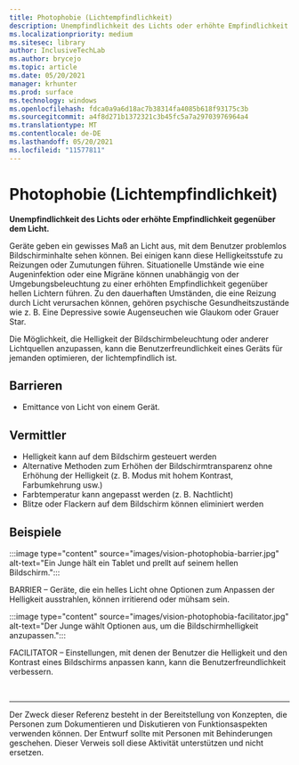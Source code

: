 ```yaml
---
title: Photophobie (Lichtempfindlichkeit)
description: Unempfindlichkeit des Lichts oder erhöhte Empfindlichkeit gegenüber dem Licht
ms.localizationpriority: medium
ms.sitesec: library
author: InclusiveTechLab
ms.author: brycejo
ms.topic: article
ms.date: 05/20/2021
manager: krhunter
ms.prod: surface
ms.technology: windows
ms.openlocfilehash: fdca0a9a6d18ac7b38314fa4085b618f93175c3b
ms.sourcegitcommit: a4f8d271b1372321c3b45fc5a7a29703976964a4
ms.translationtype: MT
ms.contentlocale: de-DE
ms.lasthandoff: 05/20/2021
ms.locfileid: "11577811"
---
```

# <a name="photophobia-light-sensitivity"></a>Photophobie (Lichtempfindlichkeit)

**Unempfindlichkeit des Lichts oder erhöhte Empfindlichkeit gegenüber dem Licht.**

Geräte geben ein gewisses Maß an Licht aus, mit dem Benutzer problemlos Bildschirminhalte sehen können. Bei einigen kann diese Helligkeitsstufe zu Reizungen oder Zumutungen führen. Situationelle Umstände wie eine Augeninfektion oder eine Migräne können unabhängig von der Umgebungsbeleuchtung zu einer erhöhten Empfindlichkeit gegenüber hellen Lichtern führen. Zu den dauerhaften Umständen, die eine Reizung durch Licht verursachen können, gehören psychische Gesundheitszustände wie z. B. Eine Depressive sowie Augenseuchen wie Glaukom oder Grauer Star.

Die Möglichkeit, die Helligkeit der Bildschirmbeleuchtung oder anderer Lichtquellen anzupassen, kann die Benutzerfreundlichkeit eines Geräts für jemanden optimieren, der lichtempfindlich ist.

## <a name="barriers"></a>Barrieren
* Emittance von Licht von einem Gerät.

## <a name="facilitators"></a>Vermittler
* Helligkeit kann auf dem Bildschirm gesteuert werden
* Alternative Methoden zum Erhöhen der Bildschirmtransparenz ohne Erhöhung der Helligkeit (z. B. Modus mit hohem Kontrast, Farbumkehrung usw.)
* Farbtemperatur kann angepasst werden (z. B. Nachtlicht)
* Blitze oder Flackern auf dem Bildschirm können eliminiert werden


## <a name="examples"></a>Beispiele

:::image type="content" source="images/vision-photophobia-barrier.jpg" alt-text="Ein Junge hält ein Tablet und prellt auf seinem hellen Bildschirm.":::

BARRIER – Geräte, die ein helles Licht ohne Optionen zum Anpassen der Helligkeit ausstrahlen, können irritierend oder mühsam sein.


:::image type="content" source="images/vision-photophobia-facilitator.jpg" alt-text="Der Junge wählt Optionen aus, um die Bildschirmhelligkeit anzupassen.":::

FACILITATOR – Einstellungen, mit denen der Benutzer die Helligkeit und den Kontrast eines Bildschirms anpassen kann, kann die Benutzerfreundlichkeit verbessern.

&nbsp;

[comment]: # (Footer-Anweisung)
___
Der Zweck dieser Referenz besteht in der Bereitstellung von Konzepten, die Personen zum Dokumentieren und Diskutieren von Funktionsaspekten verwenden können. Der Entwurf sollte mit Personen mit Behinderungen geschehen. Dieser Verweis soll diese Aktivität unterstützen und nicht ersetzen. 
